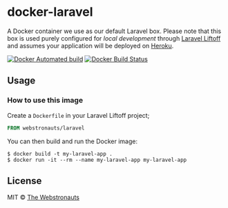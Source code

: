 # docker-laravel

A Docker container we use as our default Laravel box. Please note that this box is used purely configured for _local development_ through [Laravel Liftoff](https://github.com/webstronauts/laravel-liftoff) and assumes your application will be deployed on [Heroku](https://github.com/heroku/heroku-buildpack-php).

[![Docker Automated build](https://img.shields.io/docker/automated/webstronauts/laravel.svg)](https://hub.docker.com/r/webstronauts/laravel/)
[![Docker Build Status](https://img.shields.io/docker/build/webstronauts/laravel.svg)](https://hub.docker.com/r/webstronauts/laravel/builds/)

## Usage

### How to use this image

Create a `Dockerfile` in your Laravel Liftoff project;

```dockerfile
FROM webstronauts/laravel
```

You can then build and run the Docker image:

```console
$ docker build -t my-laravel-app .
$ docker run -it --rm --name my-laravel-app my-laravel-app
```

## License

MIT © [The Webstronauts](https://www.webstronauts.co)
